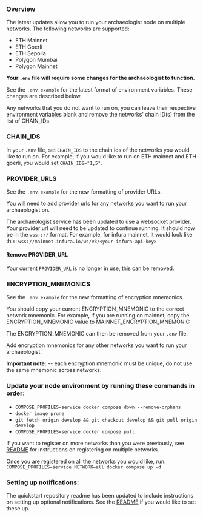 ### Overview

The latest updates allow you to run your archaeologist node on multiple networks. The following networks are supported:

- ETH Mainnet
- ETH Goerli
- ETH Sepolia
- Polygon Mumbai
- Polygon Mainnet

**Your `.env` file will require some changes for the archaeologist to function.**

See the `.env.example` for the latest format of environment variables. These changes are described below.

Any networks that you do not want to run on, you can leave their respective environment variables blank and remove the networks' chain ID(s) from the list of CHAIN_IDs.

### CHAIN_IDS

In your `.env` file, set `CHAIN_IDS` to the chain ids of the networks you would like to run on.
For example, if you would like to run on ETH mainnet and ETH goerli, you would set `CHAIN_IDS="1,5"`.

### PROVIDER_URLS

See the `.env.example` for the new formatting of provider URLs.

You will need to add provider urls for any networks you want to run your archaeologist on.

The archaeologist service has been updated to use a websocket provider.
Your provider url will need to be updated to continue running. It should now be in the `wss:://` format.
For example, for infura mainnet, it would look like this: `wss://mainnet.infura.io/ws/v3/<your-infura-api-key>`

#### Remove PROVIDER_URL

Your current `PROVIDER_URL` is no longer in use, this can be removed.

### ENCRYPTION_MNEMONICS

See the `.env.example` for the new formatting of encryption mnemonics.

You should copy your current ENCRYPTION_MNEMONIC to the correct network mnemonic.
For example, if you are running on mainnet, copy the ENCRYPTION_MNEMONIC value to MAINNET_ENCRYPTION_MNEMONIC

The ENCRYPTION_MNEMONIC can then be removed from your `.env` file.

Add encryption mnemonics for any other networks you want to run your archaeologist.

**Important note:** -- each encryption mnemonic must be unique, do not use the same mnemonic across networks.

### Update your node environment by running these commands in order:

- `COMPOSE_PROFILES=service docker compose down --remove-orphans`
- `docker image prune`
- `git fetch origin develop && git checkout develop && git pull origin develop`
- `COMPOSE_PROFILES=service docker compose pull`

If you want to register on more networks than you were previously, see [README](./README.md#running-on-multiple-networks)
for instructions on registering on multiple networks.

Once you are registered on all the networks you would like, run:
`COMPOSE_PROFILES=service NETWORK=all docker compose up -d`

### Setting up notifications:

The quickstart repository readme has been updated to include instructions on setting up optional notifications.
See the [README](./README.md#notifications) if you would like to set these up.
